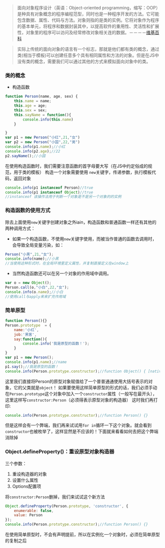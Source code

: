 > 面向对象程序设计（英语：Object-oriented programming，缩写：OOP）是种具有对象概念的程序编程范型，同时也是一种程序开发的方法。它可能包含数据、属性、代码与方法。对象则指的是类的实例。它将对象作为程序的基本单元，将程序和数据封装其中，以提高软件的重用性、灵活性和扩展性，对象里的程序可以访问及经常修改对象相关连的数据。－－－－[维基百科](https://zh.wikipedia.org/wiki/%E9%9D%A2%E5%90%91%E5%AF%B9%E8%B1%A1%E7%A8%8B%E5%BA%8F%E8%AE%BE%E8%AE%A1)

> 实际上传统的面向对象的语言有一个标志，那就是他们都有类的概念，通过类(相当于模板)可以创建任意多个具有相同属性和方法的对象。但是在JS中没有类的概念，需要我们可以通过其他的方式来模拟面向对象中的类。 


### 类的概念



- 构造函数

```js
function Person(name, age, sex) {
    this.name = name;
    this.age = age;
    this.sex = sex;
    this.sayName = function(){
        console.info(this.name)
    }

}
var p1 = new Person("小红",21,"女")
var p2 = new Person("小国",22,"男")
console.info(p1.name);//小红
console.info(p2.age);//22
p2.sayName();//小国
```
在使用构造函数时，我们需要注意函数的首字母要大写（在JS中约定俗成的规范，用于类的模板）
构造一个对象需要使用 `new`关键字，传递参数，执行模板代码，返回对象

```js
console.info(p1 instanceof Person)//true
console.info(p1 instanceof Object)//true
//instanceof 该操作法用于判断一个对象是不是另一个对象的的实例
```

### 构造函数的使用方式

除去上面使用`new`关键字创建对象之外iain，构造函数和普通函数一样还有其他的两种调用方式：

- 如果一个构造函数，不使用`new`关键字使用，而被当作普通的函数去调用时，会导致全局变量污染，如：

```js
Person("小黑",21,"女");
console.info(name);//小黑
//当使用这种形式时，在全局环境里定义属性，并复制直接定义在window上
```
- 当然构造函数还可以在另一个对象的作用域中调用。

```js
var o = new Object();
Person.call(o,"小白",22,"女");
console.info(o.name);//小白
//使用call与apply来来扩充作用域
```

### 简单原型

```js
function Person(){}
Person.prototype  = {
    name:'小红',
    job:'黑客',
    say:function(){
        console.info('我是原型的函数！');
    }
}
var p1 = new Person();
console.info(p1.name);//name
p1.say();//我是原型的函数！
console.info(Person.prototype.constructor);//function Object() { [native code] }
```

这里我们直接将Person的原型对象赋值给了一个普普通通使用大括号表示的对象，它的父类就是`object`！
如果要使用这样简单原型的形式的话，我们必须手动在`Person.prototype`这个对象中加入一个`constructor`属性（一般写在最开头），这里这样写`constructor:Person`（必须得表示原型对象的构造器）
这时我们再打印:
```js
console.info(Person.prototype.constructor);//function Person() {} 
```

但是这样会有一个弊端，我们再来试试用`for in`循环一下这个对象。就会看到`constructor`也被枚举了，这样显然是不应该的！下面就来看看如何去把这个弊端消除掉


### Object.defineProperty()：重设原型对象构造器

三个参数：
1. 重设构造器的对象
2. 设置什么属性
3. Options配置项

将`constructor:Person`删掉，我们来试试这个新方法

```js
Object.defineProperty(Person.prototype, 'constructor', {
    enumerable: false,
    value: Person
});
console.info(Person.prototype.constructor);//function Person() {} 
```

在使用简单原型时，不会有声明提前，所以在实例化一个对象时，必须在简单原型的复制之后
